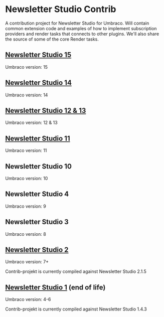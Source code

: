 # Newsletter Studio Contrib

A contribution project for Newsletter Studio for Umbraco. Will contain common extension code and examples of how to implement subscription providers and render tasks that connects to other plugins. We'll also share the source of some of the core Render tasks.

## [Newsletter Studio 15](Newsletter%20Studio%20V15)
Umbraco version: 15

## [Newsletter Studio 14](Newsletter%20Studio%20V14)
Umbraco version: 14

## [Newsletter Studio 12 & 13](Newsletter%20Studio%20V12)
Umbraco version: 12 & 13

## [Newsletter Studio 11](Newsletter%20Studio%20V11)
Umbraco version: 11

## Newsletter Studio 10
Umbraco version: 10

## Newsletter Studio 4
Umbraco version: 9

## Newsletter Studio 3
Umbraco version: 8

## [Newsletter Studio 2](Newsletter%20Studio%20V2)
Umbraco version: 7+

Contrib-projekt is currently compiled against Newsletter Studio 2.1.5

## [Newsletter Studio 1](Newsletter%20Studio%20V1) (end of life)
Umbraco version: 4-6

Contrib-projekt is currently compiled against Newsletter Studio 1.4.3
